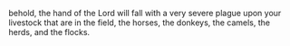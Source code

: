 behold, the hand of the Lord will fall with a very severe plague upon your livestock that are in the field, the horses, the donkeys, the camels, the herds, and the flocks.
